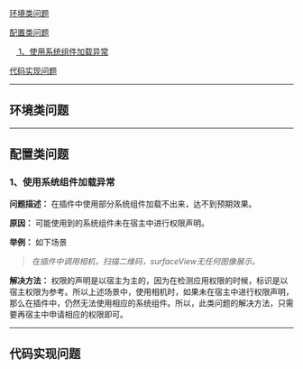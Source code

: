 
[环境类问题](#1) 


[配置类问题](#2) 

&nbsp;&nbsp;&nbsp;[ 1、使用系统组件加载异常](#1.1)  

[代码实现问题](#3) 

------------
<h2 id='1'> 环境类问题</h2>

------------
<h2 id='2'> 配置类问题</h2>

<h3 id='1.1'>1、使用系统组件加载异常</h3>

**问题描述：** 在插件中使用部分系统组件加载不出来，达不到预期效果。

**原因：** 可能使用到的系统组件未在宿主中进行权限声明。

**举例：** 如下场景

> *在插件中调用相机，扫描二维码，surfaceView无任何图像展示。*


**解决方法：** 权限的声明是以宿主为主的，因为在检测应用权限的时候，标识是以宿主权限为参考。所以上述场景中，使用相机时，如果未在宿主中进行权限声明，那么在插件中，仍然无法使用相应的系统组件。所以，此类问题的解决方法，只需要再宿主中申请相应的权限即可。

------------
<h2 id='3'> 代码实现问题</h2>

